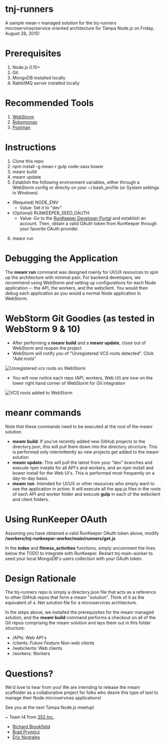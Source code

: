 # tnj-runners
A sample mean-r managed solution for the tnj-runners microservices/service oriented architecture for Tampa Node.js on Friday, August 28, 2015!

# Prerequisites
1. Node.js 0.10+
2. Git
3. MongoDB installed locally
4. RabbitMQ server installed locally

# Recommended Tools
1. [WebStorm](https://www.jetbrains.com/webstorm/)
2. [Robomongo](http://robomongo.org/)
3. [Postman](https://www.getpostman.com/)

# Instructions
1. Clone this repo
2. npm install -g mean-r gulp node-sass bower
3. meanr build
4. meanr update
5. Establish the following environment variables, either through a WebStorm config or directly on your ~/.bash_profile (or System settings in Windows)
  * (Required) NODE_ENV
    * Value: Set it to "dev"
  * (Optional) RUNKEEPER_SEED_OAUTH
    * Value: Go to the [RunKeeper Developer Portal](http://runkeeper.com/partner) and establish an account. Then, obtain a valid OAuth token from RunKeeper through your favorite OAuth provider.
6. meanr run

# Debugging the Application
The **meanr run** command was designed mainly for UI/UX resources to spin up the architecture with minimal pain. For backend developers, we recommend using WebStorm and setting up configurations for each Node application -- the API, the workers, and the webclient. You would then debug each application as you would a normal Node application in WebStorm.

# WebStorm Git Goodies (as tested in WebStorm 9 & 10)

* After performing a **meanr build** and a **meanr update**, close out of WebStorm and reopen the project
* WebStorm will notify you of "Unregistered VCS roots detected".  Click "Add roots"

![Unregistered vcs roots on WebStorm](http://i.imgur.com/oqd7rbR.png)

* You will now notice each repo (API, workers, Web UI) are now on the lower right hand corner of WebStorm for Git integration

![VCS roots added to WebStorm](http://i.imgur.com/4LgpjHi.png)

# meanr commands
Note that these commands need to be executed at the root of the meanr solution

* **meanr build**: If you've recently added new GitHub projects to the directory.json, this will pull them down into the directory structure. This is performed only intermittently as new projects get added to the meanr solution
* **meanr update**: This will pull the latest from your "dev" branches and execute npm installs for all API's and workers, and an npm install and bower install for the Web UI's. This is performed most frequently on a day-to-day basis. 
* **meanr run**: Intended for UI/UX or other resources who simply want to see the application in action. It will execute all the app.js files in the roots of each API and worker folder and execute **gulp** in each of the webclient and client folders.

# Using RunKeeper OAuth
Assuming you have obtained a valid RunKeeper OAuth token above, modify **/workers/tnj-runkeeper-worker/main/runners/get.js**  

In the **index** and **fitness_activities** functions, simply uncomment the lines below the TODO to integrate with RunKeeper. Restart tnj-main-worker to seed your local MongoDB's users collection with your OAuth token.

# Design Rationale
The tnj-runners repo is simply a directory.json file that acts as a reference to other GitHub repos that form a meanr "solution". Think of it as the equivalent of a .Net solution file for a microservices architecture.

In the steps above, we installed the prerequisites for the meanr managed solution, and the **meanr build** command performs a checkout on all of the Git repos comprising the meanr solution and lays them out in this folder structure:

* /APIs: Web API's
* /clients: *Future Feature* Non-web clients
* /webclients: Web clients
* /workers: Workers

# Questions?
We'd love to hear from you! We are intending to release the meanr scaffolder as a collaborative project for folks who desire this type of tool to manage their Node microservices applications!

See you at the next Tampa Node.js meetup!

~ Team I4 from [352 Inc.](https://github.com/352media)

* [Richard Brookfield](https://github.com/dvideby0)
* [Brad Prymicz](https://github.com/bprymicz)
* [Eric Nograles](https://github.com/ericnograles)
